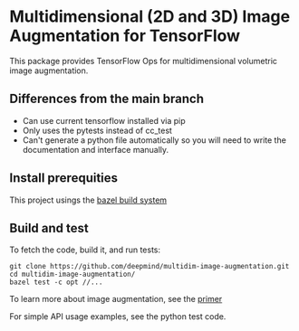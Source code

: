 # Multidimensional (2D and 3D) Image Augmentation for TensorFlow

This package provides TensorFlow Ops for multidimensional volumetric image
augmentation.

## Differences from the main branch
* Can use current tensorflow installed via pip
* Only uses the pytests instead of cc_test
* Can't generate a python file automatically so you will need to write the
 documentation and interface manually.

## Install prerequities

This project usings the [bazel build
system](https://docs.bazel.build/versions/master/install.html)

## Build and test

To fetch the code, build it, and run tests:

```shell
git clone https://github.com/deepmind/multidim-image-augmentation.git
cd multidim-image-augmentation/
bazel test -c opt //...
```

To learn more about image augmentation, see the [primer](doc/index.md)

For simple API usage examples, see the python test code.
